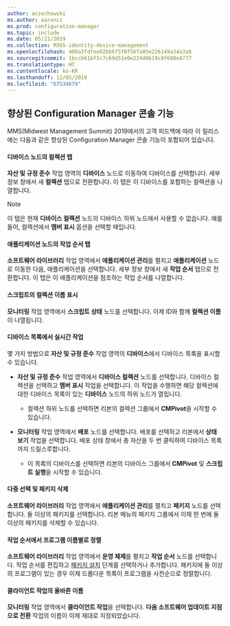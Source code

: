 ```yaml
---
author: aczechowski
ms.author: aaroncz
ms.prod: configuration-manager
ms.topic: include
ms.date: 05/21/2019
ms.collection: M365-identity-device-management
ms.openlocfilehash: 408a3fdfee02bb6f5f0f56fa05e226149a34a3a8
ms.sourcegitcommit: 1bccb61bf3c7c69d51e0e224d0619c8f608e8777
ms.translationtype: HT
ms.contentlocale: ko-KR
ms.lasthandoff: 12/05/2019
ms.locfileid: "67534679"
---
```

## <a name="bkmk_console"></a> 향상된 Configuration Manager 콘솔 기능

<!--4616810-->

MMS(Midwest Management Summit) 2019에서의 고객 피드백에 따라 이 릴리스에는 다음과 같은 향상된 Configuration Manager 콘솔 기능이 포함되어 있습니다.

#### <a name="collections-tab-in-devices-node"></a>디바이스 노드의 컬렉션 탭

**자산 및 규정 준수** 작업 영역의 **디바이스** 노드로 이동하여 디바이스를 선택합니다. 세부 정보 창에서 새 **컬렉션** 탭으로 전환합니다. 이 탭은 이 디바이스를 포함하는 컬렉션을 나열합니다.

> [!Note]  
> 이 탭은 현재 **디바이스 컬렉션** 노드의 디바이스 하위 노드에서 사용할 수 없습니다. 예를 들어, 컬렉션에서 **멤버 표시** 옵션을 선택할 때입니다.

#### <a name="task-sequences-tab-in-applications-node"></a>애플리케이션 노드의 작업 순서 탭

**소프트웨어 라이브러리** 작업 영역에서 **애플리케이션 관리**를 펼치고 **애플리케이션** 노드로 이동한 다음, 애플리케이션을 선택합니다. 세부 정보 창에서 새 **작업 순서** 탭으로 전환합니다. 이 탭은 이 애플리케이션을 참조하는 작업 순서를 나열합니다.

#### <a name="show-collection-name-for-scripts"></a>스크립트의 컬렉션 이름 표시

**모니터링** 작업 영역에서 **스크립트 상태** 노드를 선택합니다. 이제 ID와 함께 **컬렉션 이름**이 나열됩니다.

#### <a name="real-time-actions-from-device-lists"></a>디바이스 목록에서 실시간 작업

몇 가지 방법으로 **자산 및 규정 준수** 작업 영역의 **디바이스**에서 디바이스 목록을 표시할 수 있습니다.

- **자산 및 규정 준수** 작업 영역에서 **디바이스 컬렉션** 노드를 선택합니다. 디바이스 컬렉션을 선택하고 **멤버 표시** 작업을 선택합니다. 이 작업을 수행하면 해당 컬렉션에 대한 디바이스 목록이 있는 **디바이스** 노드의 하위 노드가 열립니다.  

    - 컬렉션 하위 노드를 선택하면 리본의 컬렉션 그룹에서 **CMPivot**을 시작할 수 있습니다.  

- **모니터링** 작업 영역에서 **배포** 노드를 선택합니다. 배포를 선택하고 리본에서 **상태 보기** 작업을 선택합니다. 배포 상태 창에서 총 자산을 두 번 클릭하여 디바이스 목록까지 드릴스루합니다.  

    - 이 목록의 디바이스를 선택하면 리본의 디바이스 그룹에서 **CMPivot** 및 **스크립트 실행**을 시작할 수 있습니다.  

#### <a name="multiselect-and-delete-packages"></a>다중 선택 및 패키지 삭제

**소프트웨어 라이브러리** 작업 영역에서 **애플리케이션 관리**를 펼치고 **패키지** 노드를 선택합니다. 둘 이상의 패키지를 선택합니다. 리본 메뉴의 패키지 그룹에서 이제 한 번에 둘 이상의 패키지를 삭제할 수 있습니다.

#### <a name="order-by-program-name-in-task-sequence"></a>작업 순서에서 프로그램 이름별로 정렬

**소프트웨어 라이브러리** 작업 영역에서 **운영 체제**를 펼치고 **작업 순서** 노드를 선택합니다. 작업 순서를 편집하고 [패키지 설치](/sccm/osd/understand/task-sequence-steps#BKMK_InstallPackage) 단계를 선택하거나 추가합니다. 패키지에 둘 이상의 프로그램이 있는 경우 이제 드롭다운 목록이 프로그램을 사전순으로 정렬합니다.

#### <a name="correct-names-for-client-operations"></a>클라이언트 작업의 올바른 이름

**모니터링** 작업 영역에서 **클라이언트 작업**을 선택합니다. **다음 소프트웨어 업데이트 지점으로 전환** 작업의 이름이 이제 제대로 지정되었습니다.
